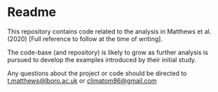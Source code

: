 # Readme
This repository contains code related to the analysis in Matthews et al. (2020) [Full reference to follow at the time of writing]. 

The code-base (and repository) is likely to grow as further analysis is pursued to develop the examples introduced by their initial study. 

Any questions about the project or code should be directed to t.matthews@lboro.ac.uk or climatom86@gmail.com

